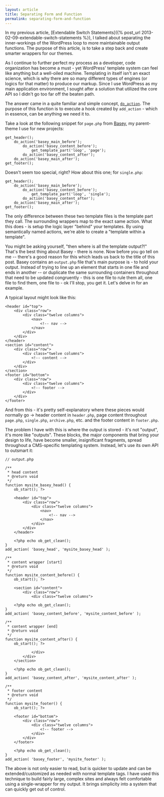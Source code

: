 ```yaml
---
layout: article
title: Separating Form and Function
permalink: separating-form-and-function
---
```


In my previous article, [Extendable Switch Statements]({% post_url 2013-02-09-extendable-switch-statements %}), I talked about separating the inner-workings of the WordPress loop to more maintainable output functions. The purpose of this article, is to take a step back and create smarter wrappers for our themes.

As I continue to further perfect my process as a developer, code organization has become a must - yet WordPress' template system can feel like anything but a well-oiled machine. Templating in itself isn't an exact science, which is why there are so many different types of engines (or logics for that matter) to produce our markup. Since I use WordPress as my main application environment, I sought after a solution that utilized the core API so I didn't go too far off the beaten path.

The answer came in a quite familiar and simple concept, [`do_action`](http://codex.wordpress.org/Function_Reference/do_action). The purpose of this function is to execute a hook created by `add_action` - which in essence, can be anything we need it to.

Take a look at the following snippet for `page.php` from [Basey](http://baseytheme.com), my parent-theme I use for new projects:

    get_header();
        do_action('basey_main_before');
            do_action('basey_content_before');
                get_template_part('loop', 'page');
            do_action('basey_content_after');
        do_action('basey_main_after');
    get_footer();

Doesn't seem too special, right? How about this one; for `single.php`:

    get_header();
        do_action('basey_main_before');
            do_action('basey_content_before');
                get_template_part('loop', 'single');
            do_action('basey_content_after');
        do_action('basey_main_after');
    get_footer();

The only difference between these two template files is the template part they call. The surrounding wrappers map to the exact same action. What this does - is setup the logic layer "behind" your templates. By using semantically named actions, we're able to create a "template within a template".

You might be asking yourself, "then where is all the template output?!" That's the best thing about Basey - there is none. Now before you go tell on me -- there's a good reason for this which leads us back to the title of this post. Basey contains an `output.php` file that's main purpose is - to hold your output. Instead of trying to line up an element that starts in one file and ends in another -- or duplicate the same surrounding containers throughout that need to be updated congruently - this is one file to rule them all, one file to find them, one file to - ok I'll stop, you get it. Let's delve in for an example.

A typical layout might look like this:

    <header id="top">
        <div class="row">
            <div class="twelve columns">
                <nav>
                    <!-- nav -->
                </nav>
            </div>
        </div>
    </header>
    <section id="content">
        <div class="row">
            <div class="twelve columns">
                <!-- content -->
            </div>
        </div>
    </section>
    <footer id="bottom">
        <div class="row">
            <div class="twelve columns">
                <!-- footer -->
            </div>
        </div>
    </footer>

And from this - it's pretty self-explanatory where these pieces would normally go -> header content in `header.php`, page content throughout `page.php`, `single.php`, `archive.php`, etc. and the footer content in `footer.php`.

The problem I have with this is where the output is stored - it's not "output", it's more like "outputs". These blocks, the major components that bring your design to life, have become smaller, insignificant fragments, spread throughout a CMS-specific templating system. Instead, let's use its own API to outsmart it:

    // output.php

    /**
     * head content
     * @return void
     */
    function mysite_basey_head() {
        ob_start(); ?>

        <header id="top">
            <div class="row">
                <div class="twelve columns">
                    <nav>
                        <!-- nav -->
                    </nav>
                </div>
            </div>
        </header>

        <?php echo ob_get_clean();
    }
    add_action( 'basey_head', 'mysite_basey_head' );

    /**
     * content wrapper [start]
     * @return void
     */
    function mysite_content_before() {
        ob_start(); ?>

        <section id="content">
            <div class="row">
                <div class="twelve columns">

        <?php echo ob_get_clean();
    }
    add_action( 'basey_content_before', 'mysite_content_before' );

    /**
     * content wrapper [end]
     * @return void
     */
    function mysite_content_after() {
        ob_start(); ?>

                </div>
            </div>
        </section>

        <?php echo ob_get_clean();
    }
    add_action( 'basey_content_after', 'mysite_content_after' );

    /**
     * footer content
     * @return void
     */
    function mysite_footer() {
        ob_start(); ?>

        <footer id="bottom">
            <div class="row">
                <div class="twelve columns">
                    <!-- footer -->
                </div>
            </div>
        </footer>

        <?php echo ob_get_clean();
    }
    add_action( 'basey_footer', 'mysite_footer' );

The above is not only easier to read, but is quicker to update and can be extended/customized as needed with normal template tags. I have used this technique to build fairly large, complex sites and always felt comfortable using a single-wrapper for my output. It brings simplicity into a system that can quickly get out of control.
